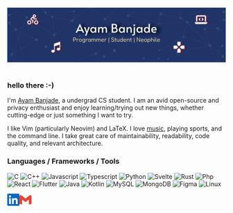 ![banner-github](https://raw.githubusercontent.com/BrainTeazer/BrainTeazer/main/assets/banner-github.svg)
<img align="center" src="https://komarev.com/ghpvc/?username=brainteazer&style=for-the-badge&color=blueviolet" alt=""/>

### hello there :-)

I'm [Ayam Banjade](https://www.ayambanjade.com.np/), a undergrad CS student. I am an avid open-source and privacy enthusiast and enjoy learning/trying out new things, whether cutting-edge or just something I want to try.

I like Vim (particularly Neovim) and LaTeX. I love [music](https://www.last.fm/user/aybanj/), playing sports, and the command line. I take great care of maintainability, readability, code quality, and relevant architecture.

### Languages / Frameworks / Tools

![C](https://img.shields.io/badge/-C-A8B9CC?logo=C&logoColor=f5f5f7)
![C++](https://img.shields.io/badge/-C++-00599C?logo=C%2B%2B&logoColor=f5f5f7)
![Javascript](https://img.shields.io/badge/-JavaScript-F7DF1E?logo=javascript&logoColor=000000)
![Typescript](https://img.shields.io/badge/-Typescript-3178C6?logo=typescript&logoColor=f5f5f7)
![Python](https://img.shields.io/badge/-Python-3776AB?logo=python&logoColor=f5f5f7)
![Svelte](https://img.shields.io/badge/-Svelte-FF3E00?logo=svelte&logoColor=f5f5f7)
![Rust](https://img.shields.io/badge/-Rust-000000?logo=rust&logoColor=f5f5f7)
![Php](https://img.shields.io/badge/-Php-777BB4?logo=php&logoColor=f5f5f7)
![React](https://img.shields.io/badge/-React-61DAFB?logo=react&logoColor=000000)
![Flutter](https://img.shields.io/badge/-Flutter-02569B?logo=flutter&logoColor=f5f5f7)
![Java](https://img.shields.io/badge/-Java-437291?logo=openjdk&logoColor=dddddd)
![Kotlin](https://img.shields.io/badge/-Kotlin-7F52FF?logo=kotlin&logoColor=f5f5f7)
![MySQL](https://img.shields.io/badge/-MySQL-4479A1?logo=mysql&logoColor=f5f5f7)
![MongoDB](https://img.shields.io/badge/-MongoDB-47A248?logo=mongodb&logoColor=f5f5f7)
![Figma](https://img.shields.io/badge/-Figma-F24E1E?logo=figma&logoColor=f5f5f7)
![Linux](https://img.shields.io/badge/-Linux-FCC624?logo=linux&logoColor=000000)

[<img align='left' alt='linkedin' width='28px' src='./assets/linkedin.svg'/>](https://www.linkedin.com/in/ayambanjade/)

[<img align='left' alt='email' width='28px' src='./assets/email.svg'/>](mailto:ayam.banjade@gmail.com)
